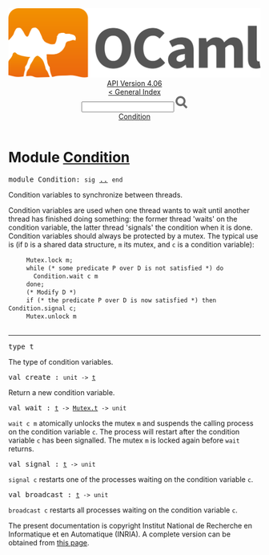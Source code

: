<!-- ((! set title API !)) ((! set documentation !)) ((! set api !)) ((! set nobreadcrumb !)) -->
<div class="api"><header><nav class="toc brand"><a class="brand" href="https://ocaml.org/"><img src="colour-logo-gray.svg" class="svg" alt="OCaml"></a></nav><nav class="toc"><div class="toc_version"><a href="/docs" id="version-select">API Version 4.06</a></div><a href="index.html">&lt; General Index</a><div class="api_search"><input type="text" name="apisearch" id="api_search" oninput="mySearch(false);" onkeypress="this.oninput();" onclick="this.oninput();" onpaste="this.oninput();">
<img src="search_icon.svg" alt="Search" class="svg" onclick="mySearch(false)"></div>
<div id="search_results"></div><div class="toc_title"><a href="#top">Condition</a></div><ul></ul></nav></header>

<h1>Module <a href="type_Condition.html">Condition</a></h1>

<pre><span id="MODULECondition"><span class="keyword">module</span> Condition</span>: <code class="code"><span class="keyword">sig</span></code> <a href="Condition.html">..</a> <code class="code"><span class="keyword">end</span></code></pre><div class="info module top">
<div class="info-desc">
<p>Condition variables to synchronize between threads.</p>

<p>Condition variables are used when one thread wants to wait until another
   thread has finished doing something: the former thread 'waits' on the
   condition variable, the latter thread 'signals' the condition when it
   is done. Condition variables should always be protected by a mutex.
   The typical use is (if <code class="code"><span class="constructor">D</span></code> is a shared data structure, <code class="code">m</code> its mutex,
   and <code class="code">c</code> is a condition variable):</p>
<pre class="codepre"><code class="code">     <span class="constructor">Mutex</span>.lock m;
     <span class="keyword">while</span> <span class="comment">(* some predicate P over D is not satisfied *)</span> <span class="keyword">do</span>
       <span class="constructor">Condition</span>.wait c m
     <span class="keyword">done</span>;
     <span class="comment">(* Modify D *)</span>
     <span class="keyword">if</span> <span class="comment">(* the predicate P over D is now satisfied *)</span> <span class="keyword">then</span> <span class="constructor">Condition</span>.signal c;
     <span class="constructor">Mutex</span>.unlock m
   </code></pre></div>
</div>
<hr width="100%">

<pre><span id="TYPEt"><span class="keyword">type</span> <code class="type"></code>t</span> </pre>
<div class="info ">
<div class="info-desc">
<p>The type of condition variables.</p>
</div>
</div>


<pre><span id="VALcreate"><span class="keyword">val</span> create</span> : <code class="type">unit -&gt; <a href="Condition.html#TYPEt">t</a></code></pre><div class="info ">
<div class="info-desc">
<p>Return a new condition variable.</p>
</div>
</div>

<pre><span id="VALwait"><span class="keyword">val</span> wait</span> : <code class="type"><a href="Condition.html#TYPEt">t</a> -&gt; <a href="Mutex.html#TYPEt">Mutex.t</a> -&gt; unit</code></pre><div class="info ">
<div class="info-desc">
<p><code class="code">wait&nbsp;c&nbsp;m</code> atomically unlocks the mutex <code class="code">m</code> and suspends the
   calling process on the condition variable <code class="code">c</code>. The process will
   restart after the condition variable <code class="code">c</code> has been signalled.
   The mutex <code class="code">m</code> is locked again before <code class="code">wait</code> returns.</p>
</div>
</div>

<pre><span id="VALsignal"><span class="keyword">val</span> signal</span> : <code class="type"><a href="Condition.html#TYPEt">t</a> -&gt; unit</code></pre><div class="info ">
<div class="info-desc">
<p><code class="code">signal&nbsp;c</code> restarts one of the processes waiting on the
   condition variable <code class="code">c</code>.</p>
</div>
</div>

<pre><span id="VALbroadcast"><span class="keyword">val</span> broadcast</span> : <code class="type"><a href="Condition.html#TYPEt">t</a> -&gt; unit</code></pre><div class="info ">
<div class="info-desc">
<p><code class="code">broadcast&nbsp;c</code> restarts all processes waiting on the
   condition variable <code class="code">c</code>.</p>
</div>
</div>
<div class="copyright">The present documentation is copyright Institut National de Recherche en Informatique et en Automatique (INRIA). A complete version can be obtained from <a href="http://caml.inria.fr/pub/docs/manual-ocaml/">this page</a>.</div></div>